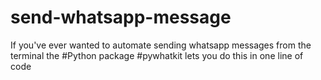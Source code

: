 # send-whatsapp-message
If you've ever wanted to automate sending whatsapp messages from the terminal the #Python package #pywhatkit lets you do this in one line of code
